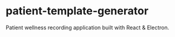 # patient-template-generator
Patient wellness recording application built with React &amp; Electron.
